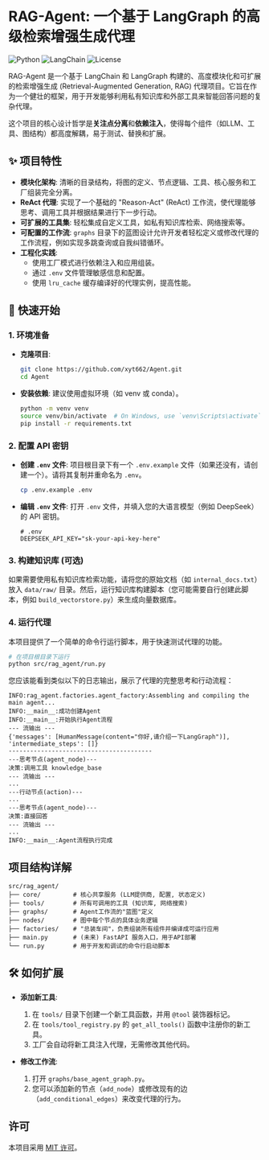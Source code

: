 
# RAG-Agent: 一个基于 LangGraph 的高级检索增强生成代理

![Python](https://img.shields.io/badge/Python-3.9%2B-blue)
![LangChain](https://img.shields.io/badge/LangChain-LangGraph-orange)
![License](https://img.shields.io/badge/License-MIT-green)

RAG-Agent 是一个基于 LangChain 和 LangGraph 构建的、高度模块化和可扩展的检索增强生成 (Retrieval-Augmented Generation, RAG) 代理项目。它旨在作为一个健壮的框架，用于开发能够利用私有知识库和外部工具来智能回答问题的复杂代理。

这个项目的核心设计哲学是**关注点分离**和**依赖注入**，使得每个组件（如LLM、工具、图结构）都高度解耦，易于测试、替换和扩展。

## ✨ 项目特性

- **模块化架构**: 清晰的目录结构，将图的定义、节点逻辑、工具、核心服务和工厂组装完全分离。
- **ReAct 代理**: 实现了一个基础的 "Reason-Act" (ReAct) 工作流，使代理能够思考、调用工具并根据结果进行下一步行动。
- **可扩展的工具集**: 轻松集成自定义工具，如私有知识库检索、网络搜索等。
- **可配置的工作流**: `graphs` 目录下的蓝图设计允许开发者轻松定义或修改代理的工作流程，例如实现多跳查询或自我纠错循环。
- **工程化实践**:
    - 使用工厂模式进行依赖注入和应用组装。
    - 通过 `.env` 文件管理敏感信息和配置。
    - 使用 `lru_cache` 缓存编译好的代理实例，提高性能。

## 🚀 快速开始

### 1. 环境准备

- **克隆项目**:
  ```bash
  git clone https://github.com/xyt662/Agent.git
  cd Agent
  ```

- **安装依赖**:
  建议使用虚拟环境（如 venv 或 conda）。
  ```bash
  python -m venv venv
  source venv/bin/activate  # On Windows, use `venv\Scripts\activate`
  pip install -r requirements.txt
  ```

### 2. 配置 API 密钥

- **创建 `.env` 文件**:
  项目根目录下有一个 `.env.example` 文件（如果还没有，请创建一个）。请将其复制并重命名为 `.env`。
  ```bash
  cp .env.example .env
  ```

- **编辑 `.env` 文件**:
  打开 `.env` 文件，并填入您的大语言模型（例如 DeepSeek）的 API 密钥。
  ```
  # .env
  DEEPSEEK_API_KEY="sk-your-api-key-here"
  ```

### 3. 构建知识库 (可选)

如果需要使用私有知识库检索功能，请将您的原始文档（如 `internal_docs.txt`）放入 `data/raw/` 目录。然后，运行知识库构建脚本（您可能需要自行创建此脚本，例如 `build_vectorstore.py`）来生成向量数据库。

### 4. 运行代理

本项目提供了一个简单的命令行运行脚本，用于快速测试代理的功能。

```bash
# 在项目根目录下运行
python src/rag_agent/run.py
```

您应该能看到类似以下的日志输出，展示了代理的完整思考和行动流程：

```
INFO:rag_agent.factories.agent_factory:Assembling and compiling the main agent...
INFO:__main__:成功创建Agent
INFO:__main__:开始执行Agent流程
--- 流输出 ---
{'messages': [HumanMessage(content="你好,请介绍一下LangGraph")], 'intermediate_steps': []}
----------------------------------------
---思考节点(agent_node)---
决策:调用工具 knowledge_base
--- 流输出 ---
...
---行动节点(action)---
...
---思考节点(agent_node)---
决策:直接回答
--- 流输出 ---
...
INFO:__main__:Agent流程执行完成
```

## 项目结构详解

```
src/rag_agent/
├── core/         # 核心共享服务 (LLM提供商, 配置, 状态定义)
├── tools/        # 所有可调用的工具 (知识库, 网络搜索)
├── graphs/       # Agent工作流的"蓝图"定义
├── nodes/        # 图中每个节点的具体业务逻辑
├── factories/    # "总装车间"，负责组装所有组件并编译成可运行应用
├── main.py       # (未来) FastAPI 服务入口，用于API部署
└── run.py        # 用于开发和调试的命令行启动脚本
```

## 🛠️ 如何扩展

- **添加新工具**:
  1.  在 `tools/` 目录下创建一个新工具函数，并用 `@tool` 装饰器标记。
  2.  在 `tools/tool_registry.py` 的 `get_all_tools()` 函数中注册你的新工具。
  3.  工厂会自动将新工具注入代理，无需修改其他代码。

- **修改工作流**:
  1.  打开 `graphs/base_agent_graph.py`。
  2.  您可以添加新的节点（`add_node`）或修改现有的边（`add_conditional_edges`）来改变代理的行为。

## 许可

本项目采用 [MIT 许可](LICENSE)。
```
